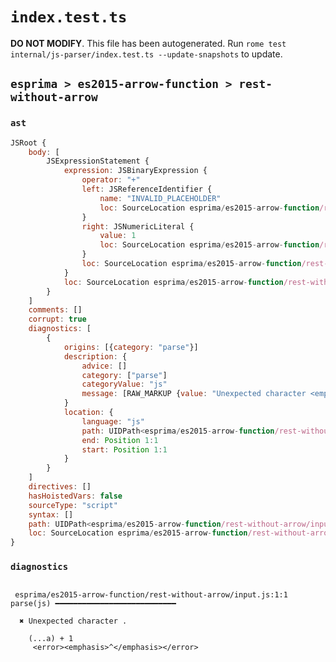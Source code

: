 # `index.test.ts`

**DO NOT MODIFY**. This file has been autogenerated. Run `rome test internal/js-parser/index.test.ts --update-snapshots` to update.

## `esprima > es2015-arrow-function > rest-without-arrow`

### `ast`

```javascript
JSRoot {
	body: [
		JSExpressionStatement {
			expression: JSBinaryExpression {
				operator: "+"
				left: JSReferenceIdentifier {
					name: "INVALID_PLACEHOLDER"
					loc: SourceLocation esprima/es2015-arrow-function/rest-without-arrow/input.js 1:7-1:6
				}
				right: JSNumericLiteral {
					value: 1
					loc: SourceLocation esprima/es2015-arrow-function/rest-without-arrow/input.js 1:9-1:10
				}
				loc: SourceLocation esprima/es2015-arrow-function/rest-without-arrow/input.js 1:0-1:10
			}
			loc: SourceLocation esprima/es2015-arrow-function/rest-without-arrow/input.js 1:0-1:10
		}
	]
	comments: []
	corrupt: true
	diagnostics: [
		{
			origins: [{category: "parse"}]
			description: {
				advice: []
				category: ["parse"]
				categoryValue: "js"
				message: [RAW_MARKUP {value: "Unexpected character <emphasis>"}, ".", RAW_MARKUP {value: "</emphasis>"}]
			}
			location: {
				language: "js"
				path: UIDPath<esprima/es2015-arrow-function/rest-without-arrow/input.js>
				end: Position 1:1
				start: Position 1:1
			}
		}
	]
	directives: []
	hasHoistedVars: false
	sourceType: "script"
	syntax: []
	path: UIDPath<esprima/es2015-arrow-function/rest-without-arrow/input.js>
	loc: SourceLocation esprima/es2015-arrow-function/rest-without-arrow/input.js 1:0-2:0
}
```

### `diagnostics`

```

 esprima/es2015-arrow-function/rest-without-arrow/input.js:1:1 parse(js) ━━━━━━━━━━━━━━━━━━━━━━━━━━━

  ✖ Unexpected character .

    (...a) + 1
     <error><emphasis>^</emphasis></error>


```
